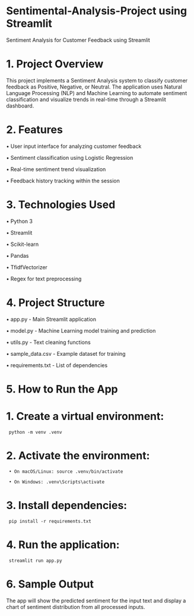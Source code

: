 # Sentimental-Analysis-Project using Streamlit
Sentiment Analysis for Customer Feedback using Streamlit
# 1. Project Overview
This project implements a Sentiment Analysis system to classify customer feedback as Positive, Negative, or Neutral. The application uses Natural Language Processing (NLP) and Machine Learning to automate sentiment classification and visualize trends in real-time through a Streamlit dashboard.
# 2. Features
• User input interface for analyzing customer feedback

• Sentiment classification using Logistic Regression

• Real-time sentiment trend visualization

• Feedback history tracking within the session

# 3. Technologies Used
• Python 3

• Streamlit

• Scikit-learn

• Pandas

• TfidfVectorizer

• Regex for text preprocessing

# 4. Project Structure

• app.py               - Main Streamlit application

• model.py             - Machine Learning model training and prediction

• utils.py             - Text cleaning functions

• sample_data.csv      - Example dataset for training

• requirements.txt     - List of dependencies
# 5. How to Run the App

  # 1. Create a virtual environment:

     python -m venv .venv

  # 2. Activate the environment:

     • On macOS/Linux: source .venv/bin/activate

     • On Windows: .venv\Scripts\activate

  # 3. Install dependencies:

     pip install -r requirements.txt

  # 4. Run the application:

     streamlit run app.py

# 6. Sample Output
The app will show the predicted sentiment for the input text and display a chart of sentiment distribution from all processed inputs.
